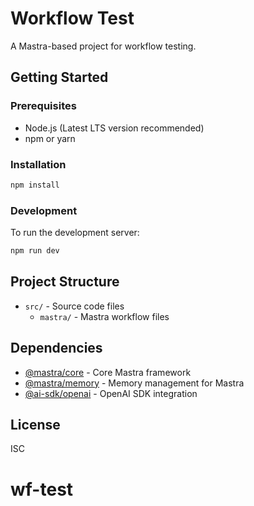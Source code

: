 # Workflow Test

A Mastra-based project for workflow testing.

## Getting Started

### Prerequisites

- Node.js (Latest LTS version recommended)
- npm or yarn

### Installation

```bash
npm install
```

### Development

To run the development server:

```bash
npm run dev
```

## Project Structure

- `src/` - Source code files
  - `mastra/` - Mastra workflow files

## Dependencies

- [@mastra/core](https://github.com/mastra/core) - Core Mastra framework
- [@mastra/memory](https://github.com/mastra/memory) - Memory management for Mastra
- [@ai-sdk/openai](https://github.com/ai-sdk/openai) - OpenAI SDK integration

## License

ISC
# wf-test
